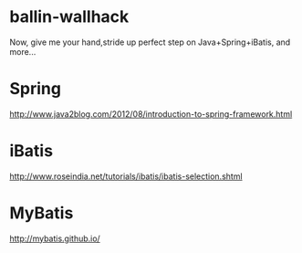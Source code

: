 ballin-wallhack
===============

Now, give me your hand,stride up perfect step on Java+Spring+iBatis, and more...

Spring
===============
http://www.java2blog.com/2012/08/introduction-to-spring-framework.html

iBatis
===============
http://www.roseindia.net/tutorials/ibatis/ibatis-selection.shtml

MyBatis
===============
http://mybatis.github.io/
